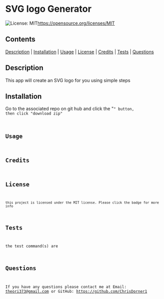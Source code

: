 # SVG logo Generator
  ![License: MIT](https://img.shields.io/badge/License-MIT-yellow.svg)https://opensource.org/licenses/MIT

  ## Contents
  [Description](#description) | [Installation](#installation) | [Usage](#usage) | [License](#license) | [Credits](#credits) | [Tests](#tests) | [Questions](#questions)

  ## Description

  This app will create an SVG logo for you using simple steps

  ## Installation

  Go to the associated repo on git hub and click the "<code>" button, then click "download zip"

  ## Usage

  

  ## Credits

  
  

  ## License

    this project is licensed under the MIT license. Please click the badge for more info


  ## Tests

  the test command(s) are
  

  ## Questions

  If you have any questions please contact me at Email: theori373@gmail.com or GitHub: https://github.com/ChrisDorner1 